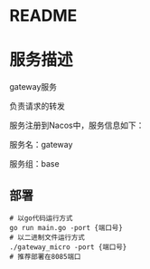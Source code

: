 # README
# 服务描述
gateway服务

负责请求的转发

服务注册到Nacos中，服务信息如下：

服务名：gateway

服务组：base

## 部署
```shell
# 以go代码运行方式
go run main.go -port {端口号}
# 以二进制文件运行方式
./gateway_micro -port {端口号}
# 推荐部署在8085端口
```
